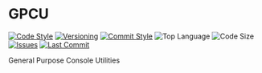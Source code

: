 # GPCU

[![Code Style](https://img.shields.io/badge/code_style-google-brightgreen.svg?style=flat)](https://google.github.io/styleguide/cppguide.html)
[![Versioning](https://img.shields.io/badge/versioning-semantic-brightgreen.svg?style=flat)](https://semver.org/)
[![Commit Style](https://img.shields.io/badge/commit_style-gitmoji-yellow.svg?style=flat)](https://gitmoji.carloscuesta.me/)
![Top Language](https://img.shields.io/github/languages/top/evaneliasyoung/gpcu.svg?style=flat)
![Code Size](https://img.shields.io/github/languages/code-size/evaneliasyoung/gpcu.svg?style=flat)
[![Issues](https://img.shields.io/github/issues/evaneliasyoung/gpcu.svg?style=flat)](https://github.com/evaneliasyoung/gpcu/issues)
[![Last Commit](https://img.shields.io/github/last-commit/evaneliasyoung/gpcu.svg?style=flat)](https://github.com/evaneliasyoung/gpcu/commit/master)

General Purpose Console Utilities
